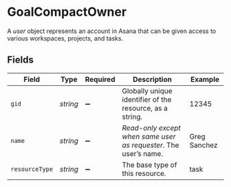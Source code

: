 # GoalCompactOwner

A *user* object represents an account in Asana that can be given access to various workspaces, projects, and tasks.


## Fields

| Field                                                            | Type                                                             | Required                                                         | Description                                                      | Example                                                          |
| ---------------------------------------------------------------- | ---------------------------------------------------------------- | ---------------------------------------------------------------- | ---------------------------------------------------------------- | ---------------------------------------------------------------- |
| `gid`                                                            | *string*                                                         | :heavy_minus_sign:                                               | Globally unique identifier of the resource, as a string.         | 12345                                                            |
| `name`                                                           | *string*                                                         | :heavy_minus_sign:                                               | *Read-only except when same user as requester*. The user’s name. | Greg Sanchez                                                     |
| `resourceType`                                                   | *string*                                                         | :heavy_minus_sign:                                               | The base type of this resource.                                  | task                                                             |